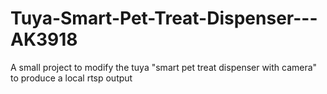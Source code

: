 # Tuya-Smart-Pet-Treat-Dispenser---AK3918

A small project to modify the tuya "smart pet treat dispenser with camera" to produce a local rtsp output
